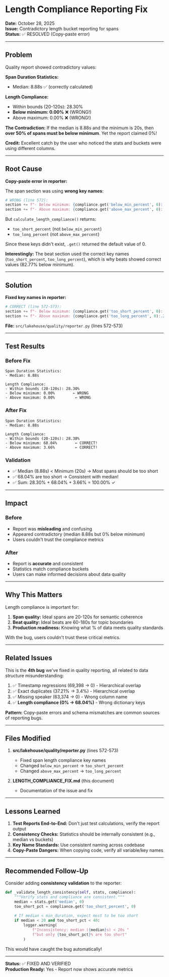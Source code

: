 # Length Compliance Reporting Fix

**Date:** October 28, 2025  
**Issue:** Contradictory length bucket reporting for spans  
**Status:** ✅ RESOLVED (Copy-paste error)

---

## Problem

Quality report showed contradictory values:

**Span Duration Statistics:**
- Median: 8.88s ✅ (correctly calculated)

**Length Compliance:**
- Within bounds (20-120s): 28.30%
- **Below minimum: 0.00%** ❌ (WRONG!)
- Above maximum: 0.00% ❌ (WRONG!)

**The Contradiction:**
If the median is 8.88s and the minimum is 20s, then **over 50% of spans must be below minimum**. Yet the report claimed 0%!

**Credit:** Excellent catch by the user who noticed the stats and buckets were using different columns.

---

## Root Cause

**Copy-paste error in reporter:**

The span section was using **wrong key names**:

```python
# WRONG (line 572):
section += f"- Below minimum: {compliance.get('below_min_percent', 0):.2f}%\n"
section += f"- Above maximum: {compliance.get('above_max_percent', 0):.2f}%\n"
```

But `calculate_length_compliance()` returns:
- `too_short_percent` (not `below_min_percent`)
- `too_long_percent` (not `above_max_percent`)

Since these keys didn't exist, `.get()` returned the default value of 0.

**Interestingly:** The beat section used the correct key names (`too_short_percent`, `too_long_percent`), which is why beats showed correct values (82.77% below minimum).

---

## Solution

**Fixed key names in reporter:**

```python
# CORRECT (line 572-573):
section += f"- Below minimum: {compliance.get('too_short_percent', 0):.2f}%\n"
section += f"- Above maximum: {compliance.get('too_long_percent', 0):.2f}%\n"
```

**File:** `src/lakehouse/quality/reporter.py` (lines 572-573)

---

## Test Results

### Before Fix

```
Span Duration Statistics:
- Median: 8.88s

Length Compliance:
- Within bounds (20-120s): 28.30%
- Below minimum: 0.00%        ← WRONG
- Above maximum: 0.00%         ← WRONG
```

### After Fix

```
Span Duration Statistics:
- Median: 8.88s

Length Compliance:
- Within bounds (20-120s): 28.30%
- Below minimum: 68.04%        ← CORRECT!
- Above maximum: 3.66%         ← CORRECT!
```

### Validation

- ✅ Median (8.88s) < Minimum (20s) → Most spans should be too short
- ✅ 68.04% are too short → Consistent with median!
- ✅ Sum: 28.30% + 68.04% + 3.66% = 100.00% ✓

---

## Impact

### Before
- Report was **misleading** and confusing
- Appeared contradictory (median 8.88s but 0% below minimum)
- Users couldn't trust the compliance metrics

### After
- Report is **accurate** and consistent
- Statistics match compliance buckets
- Users can make informed decisions about data quality

---

## Why This Matters

Length compliance is important for:
1. **Span quality:** Ideal spans are 20-120s for semantic coherence
2. **Beat quality:** Ideal beats are 60-180s for topic boundaries
3. **Production readiness:** Knowing what % of data meets quality standards

With the bug, users couldn't trust these critical metrics.

---

## Related Issues

This is the **4th bug** we've fixed in quality reporting, all related to data structure misunderstanding:

1. ✅ Timestamp regressions (69,398 → 0) - Hierarchical overlap
2. ✅ Exact duplicates (37.21% → 3.4%) - Hierarchical overlap
3. ✅ Missing speaker (63,374 → 0) - Wrong column name
4. ✅ **Length compliance (0% → 68.04%)** - Wrong dictionary keys

**Pattern:** Copy-paste errors and schema mismatches are common sources of reporting bugs.

---

## Files Modified

1. **src/lakehouse/quality/reporter.py** (lines 572-573)
   - Fixed span length compliance key names
   - Changed `below_min_percent` → `too_short_percent`
   - Changed `above_max_percent` → `too_long_percent`

2. **LENGTH_COMPLIANCE_FIX.md** (this document)
   - Documentation of the issue and fix

---

## Lessons Learned

1. **Test Reports End-to-End:** Don't just test calculations, verify the report output
2. **Consistency Checks:** Statistics should be internally consistent (e.g., median vs buckets)
3. **Key Name Standards:** Use consistent naming across codebase
4. **Copy-Paste Dangers:** When copying code, verify all variable/key names

---

## Recommended Follow-Up

Consider adding **consistency validation** to the reporter:

```python
def _validate_length_consistency(self, stats, compliance):
    """Verify stats and compliance are consistent."""
    median = stats.get('median', 0)
    too_short_pct = compliance.get('too_short_percent', 0)
    
    # If median < min_duration, expect most to be too short
    if median < 20 and too_short_pct < 40:
        logger.warning(
            f"Inconsistency: median ({median}s) < 20s "
            f"but only {too_short_pct}% are too short"
        )
```

This would have caught the bug automatically!

---

**Status:** ✅ FIXED AND VERIFIED  
**Production Ready:** Yes - Report now shows accurate metrics


